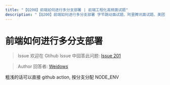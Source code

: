 ```yaml
---
title: "【Q200】前端如何进行多分支部署 | 前端工程化高频面试题"
description: "【Q200】前端如何进行多分支部署 字节跳动面试题、阿里腾讯面试题、美团小米面试题。"
---
```


# 前端如何进行多分支部署

> Issue
> 欢迎在 Gtihub Issue 中回答此问题: [Issue 201](https://github.com/shfshanyue/Daily-Question/issues/201)

> Author
> 回答者: [Weidows](https://github.com/Weidows)

粗浅的话可以直接 github action, 按分支分配 NODE_ENV
